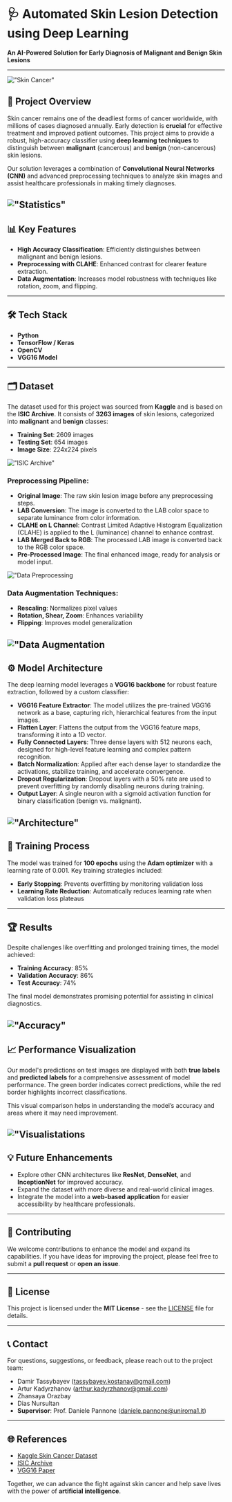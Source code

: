 # 🩺 Automated Skin Lesion Detection using Deep Learning

**An AI-Powered Solution for Early Diagnosis of Malignant and Benign Skin Lesions**

---

!["Skin Cancer"](images/skcnc.jpg)

## 🚀 Project Overview

Skin cancer remains one of the deadliest forms of cancer worldwide, with millions of cases diagnosed annually. Early detection is **crucial** for effective treatment and improved patient outcomes. This project aims to provide a robust, high-accuracy classifier using **deep learning techniques** to distinguish between **malignant** (cancerous) and **benign** (non-cancerous) skin lesions.

Our solution leverages a combination of **Convolutional Neural Networks (CNN)** and advanced preprocessing techniques to analyze skin images and assist healthcare professionals in making timely diagnoses.

!["Statistics"](images/stat.jpg)
---

## 📊 Key Features

- **High Accuracy Classification**: Efficiently distinguishes between malignant and benign lesions.
- **Preprocessing with CLAHE**: Enhanced contrast for clearer feature extraction.
- **Data Augmentation**: Increases model robustness with techniques like rotation, zoom, and flipping.

---

## 🛠️ Tech Stack

- **Python** 
- **TensorFlow / Keras** 
- **OpenCV** 
- **VGG16 Model** 

---

## 🗂️ Dataset

The dataset used for this project was sourced from **Kaggle** and is based on the **ISIC Archive**. It consists of **3263 images** of skin lesions, categorized into **malignant** and **benign** classes:

- **Training Set**: 2609 images
- **Testing Set**: 654 images
- **Image Size**: 224x224 pixels

!["ISIC Archive"](images/isic.png)

### Preprocessing Pipeline:
- **Original Image**: The raw skin lesion image before any preprocessing steps.
- **LAB Conversion**: The image is converted to the LAB color space to separate luminance from color information.
- **CLAHE on L Channel**: Contrast Limited Adaptive Histogram Equalization (CLAHE) is applied to the L (luminance) channel to enhance contrast.
- **LAB Merged Back to RGB**: The processed LAB image is converted back to the RGB color space.
- **Pre-Processed Image**: The final enhanced image, ready for analysis or model input.

!["Data Preprocessing](images/preprocessing.jpg)

### Data Augmentation Techniques:
- **Rescaling**: Normalizes pixel values
- **Rotation, Shear, Zoom**: Enhances variability
- **Flipping**: Improves model generalization


!["Data Augmentation](images/augmentation.jpg)
---

## ⚙️ Model Architecture

The deep learning model leverages a **VGG16 backbone** for robust feature extraction, followed by a custom classifier:

- **VGG16 Feature Extractor**: The model utilizes the pre-trained VGG16 network as a base, capturing rich, hierarchical features from the input images.
- **Flatten Layer**: Flattens the output from the VGG16 feature maps, transforming it into a 1D vector.
- **Fully Connected Layers**: Three dense layers with 512 neurons each, designed for high-level feature learning and complex pattern recognition.
- **Batch Normalization**: Applied after each dense layer to standardize the activations, stabilize training, and accelerate convergence.
- **Dropout Regularization**: Dropout layers with a 50% rate are used to prevent overfitting by randomly disabling neurons during training.
- **Output Layer**: A single neuron with a sigmoid activation function for binary classification (benign vs. malignant).

!["Architecture"](images/arch.jpg)
---

## 🧠 Training Process

The model was trained for **100 epochs** using the **Adam optimizer** with a learning rate of 0.001. Key training strategies included:

- **Early Stopping**: Prevents overfitting by monitoring validation loss
- **Learning Rate Reduction**: Automatically reduces learning rate when validation loss plateaus

---

## 🏆 Results

Despite challenges like overfitting and prolonged training times, the model achieved:

- **Training Accuracy**: 85%
- **Validation Accuracy**: 86%
- **Test Accuracy**: 74%

The final model demonstrates promising potential for assisting in clinical diagnostics.

!["Accuracy"](images/accuracyres.png)
---

## 📈 Performance Visualization

Our model's predictions on test images are displayed with both **true labels** and **predicted labels** for a comprehensive assessment of model performance. The green border indicates correct predictions, while the red border highlights incorrect classifications.

This visual comparison helps in understanding the model’s accuracy and areas where it may need improvement.


!["Visualistations](images/results.png)
---

## 💡 Future Enhancements

- Explore other CNN architectures like **ResNet**, **DenseNet**, and **InceptionNet** for improved accuracy.
- Expand the dataset with more diverse and real-world clinical images.
- Integrate the model into a **web-based application** for easier accessibility by healthcare professionals.

---

## 🤝 Contributing

We welcome contributions to enhance the model and expand its capabilities. If you have ideas for improving the project, please feel free to submit a **pull request** or **open an issue**.

---

## 📄 License

This project is licensed under the **MIT License** - see the [LICENSE](LICENSE) file for details.

---

## 📞 Contact

For questions, suggestions, or feedback, please reach out to the project team:

- Damir Tassybayev (tassybayev.kostanay@gmail.com)
- Artur Kadyrzhanov (arthur.kadyrzhanov@gmail.com)
- Zhansaya Orazbay
- Dias Nursultan
- **Supervisor**: Prof. Daniele Pannone (daniele.pannone@uniroma1.it)

---

## 🌐 References

- [Kaggle Skin Cancer Dataset](https://www.kaggle.com/datasets/fanconic/skin-cancer-malignant-vs-benign)
- [ISIC Archive](https://www.isic-archive.com)
- [VGG16 Paper](https://arxiv.org/abs/1409.1556)

Together, we can advance the fight against skin cancer and help save lives with the power of **artificial intelligence**.
